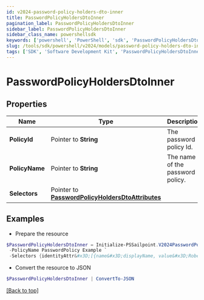 ```yaml
---
id: v2024-password-policy-holders-dto-inner
title: PasswordPolicyHoldersDtoInner
pagination_label: PasswordPolicyHoldersDtoInner
sidebar_label: PasswordPolicyHoldersDtoInner
sidebar_class_name: powershellsdk
keywords: ['powershell', 'PowerShell', 'sdk', 'PasswordPolicyHoldersDtoInner', 'V2024PasswordPolicyHoldersDtoInner'] 
slug: /tools/sdk/powershell/v2024/models/password-policy-holders-dto-inner
tags: ['SDK', 'Software Development Kit', 'PasswordPolicyHoldersDtoInner', 'V2024PasswordPolicyHoldersDtoInner']
---
```



# PasswordPolicyHoldersDtoInner

## Properties

Name | Type | Description | Notes
------------ | ------------- | ------------- | -------------
**PolicyId** |  Pointer to **String** | The password policy Id. | [optional] 
**PolicyName** |  Pointer to **String** | The name of the password policy. | [optional] 
**Selectors** |  Pointer to [**PasswordPolicyHoldersDtoAttributes**](password-policy-holders-dto-attributes) |  | [optional] 

## Examples

- Prepare the resource
```powershell
$PasswordPolicyHoldersDtoInner = Initialize-PSSailpoint.V2024PasswordPolicyHoldersDtoInner  -PolicyId 2c91808e7d976f3b017d9f5ceae440c8 `
 -PolicyName PasswordPolicy Example `
 -Selectors {identityAttr&#x3D;[{name&#x3D;displayName, value&#x3D;Robert}, {name&#x3D;lastname, value&#x3D;Juice}]}
```

- Convert the resource to JSON
```powershell
$PasswordPolicyHoldersDtoInner | ConvertTo-JSON
```


[[Back to top]](#) 

